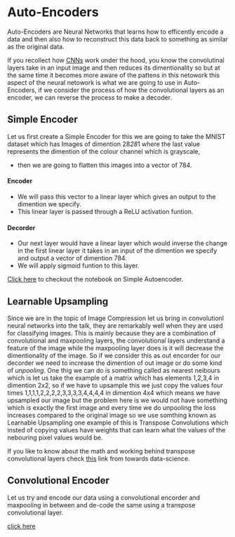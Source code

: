 # Auto-Encoders

Auto-Encoders are Neural Networks that learns how to efficently encode a data and then also how to reconstruct this data back to something as similar as the original data.

If you recollect how [CNNs](https://github.com/abhijitramesh/cnn-under-the-hood) work under the hood, you know the convolutinal layers take in an input image and then reduces its dimentionality so but at the same time it becomes more aware of the pattens in this netowork this aspect of the neural netowork is what we are going to use in Auto-Encoders, if we consider the process of how the convolutional layers as an encoder, we can reverse the process to make a decoder.

## Simple Encoder 

Let us first create a Simple Encoder for this we are going to take the MNIST dataset which has Images of dimention 28*28*1 where the last value represents the dimention of the colour channel which is grayscale, 

* then we are going to flatten this images into a vector of 784.
#### Encoder
* We will pass this vector to a linear layer which gives an output to the dimention we specify.
* This linear layer is passed through a ReLU activation funtion.
#### Decorder
* Our next layer would have a linear layer which would inverse the change in the first linear layer it takes in an input of the dimention we specify and output a vector of dimention 784.
* We will apply sigmoid funtion to this layer.

[Click here](https://github.com/abhijitramesh/Auto-Encoders/blob/master/Simple_Autoencoder.ipynb) to checkout the notebook on Simple Autoencoder.

## Learnable Upsampling
Since we are in the topic of Image Compression let us bring in convolutionl neural networks into the talk, they are remarkably well when they are used for classifying images. This is mainly because they are a combination of convolutional and maxpooling layers, the convolutional layers understand a feature of the image while the maxpooling layer does is it will decrease the dimentionality of the image. So if we consider this as out encorder for our decorder we need to increase the dimention of out image or do some kind of _unpooling_. One thig we can do is something called as nearest neibours which is let us take the example of a matrix which has elements 1,2,3,4 in dimention 2x2, so if we have to upsample this we just copy the values four times 1,1,1,1,2,2,2,2,3,3,3,3,4,4,4,4 in dimention 4x4 which means we have upsampled our image but the problem here is we would not have something which is exactly the first image and every time we do unpooling the loss increases compared to the original image so we use somthing known as Learnable Upsampling one example of this is Transpose Convolutions which insted of copying values have weights that can learn what the values of the nebouring pixel values would be.

If you like to know about the math and working behind transpose convolutional layers check [this](https://towardsdatascience.com/what-is-transposed-convolutional-layer-40e5e6e31c11) link from towards data-science.

## Convolutional Encoder

Let us try and encode our data using a convolutional encorder and maxpooling in between and de-code the same using a transpose convolutional layer.

[click here](https://github.com/abhijitramesh/Auto-Encoders)